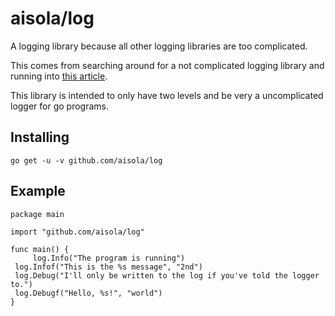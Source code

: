 # aisola/log

A logging library because all other logging libraries are too complicated.

This comes from searching around for a not complicated logging library and
running into [this article](https://dave.cheney.net/2015/11/05/lets-talk-about-logging).

This library is intended to only have two levels and be very a uncomplicated logger for
go programs.

## Installing

    go get -u -v github.com/aisola/log

## Example

    package main

    import "github.com/aisola/log"

    func main() {
    	 log.Info("The program is running")
	 log.Infof("This is the %s message", "2nd")
	 log.Debug("I'll only be written to the log if you've told the logger to.")
	 log.Debugf("Hello, %s!", "world")
    }
